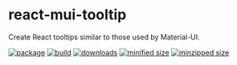 # react-mui-tooltip
Create React tooltips similar to those used by Material-UI.

[![package](https://img.shields.io/github/package-json/v/CharlesStover/react-mui-tooltip.svg)](https://travis-ci.com/CharlesStover/react-mui-tooltip/)
[![build](https://api.travis-ci.com/CharlesStover/react-mui-tooltip.svg)](https://travis-ci.com/CharlesStover/react-mui-tooltip/)
[![downloads](https://img.shields.io/npm/dt/react-mui-tooltip.svg)](https://www.npmjs.com/package/react-mui-tooltip)
[![minified size](https://img.shields.io/bundlephobia/min/react-mui-tooltip.svg)](https://www.npmjs.com/package/react-mui-tooltip)
[![minzipped size](https://img.shields.io/bundlephobia/minzip/react-mui-tooltip.svg)](https://www.npmjs.com/package/react-mui-tooltip)
